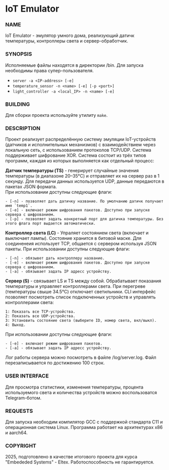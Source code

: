 # IoT Emulator

### NAME
IoT Emulator - эмулятор умного дома, реализующий датичк температуры, контроллеры света и сервер-обработчик.

### SYNOPSIS 
Исполняемые файлы находятся в директории /bin. Для запуска необходимы права супер-пользователя.
- `server -a <IP-address> [-e]`
- `temperature_sensor -n <name> [-e] [-p <port>]`
- `light_controller -a <local_IP> -n <name> [-e]`

### BUILDING 
Для сборки проекта используйте утилиту `make`.

### DESCRIPTION
Проект реализует распределённую систему эмуляции IoT-устройств (датчиков и исполнительных механизмов) с взаимодействием через локальную сеть, с использованием протоколов TCP/UDP. Система поддерживает шифрование XOR.
Система состоит из трёх типов программ, каждая из которых выполняется как отдельный процесс:

**Датчик температуры (TS)** - генерирует случайные значения температуры (в диапазоне 20–35°C) и отправляет их на сервер раз в 1 секунду. Для передачи данных используется UDP, данные передаются в пакетах JSON формата.<br>
При использовании доступны следующие флаги:

    - [-n] - позволяет дать датичку название. По умолчанию датичк получает имя `temp1`. 
    - [-e] - включает режим шифрования пакетов. Доступно при запуске сервера с шифрованием.
    - [-p] - позволяет задать конкретный порт для датичка температуры. Без этого флага порт выдается автоматически.

**Контроллер света (LC)** - Упраляет состоянием света (включает и выключает лампы). Состояние хранится в битовой маске.
Для соединенеия использует TCP, общается с сервером используя JSON пакеты.
При использовании доступны следующие флаги:

    - [-n] - обязывет дать контроллеру название.
    - [-e] - включает режим шифрования пакетов. Доступно при запуске сервера с шифрованием.
    - [-a] - обязывает задать IP адресс устройству.

**Сервер (S)** - связывает LS и TS между собой. Обрабатывает показания температуры и управляет контроллерами света. При перегреве (температуры свыше 34.5°C) отключает светильники. CLI интерфейс позволяет посмотреть список подключенных устройств и управлять контроллерами света:
```text
1: Показать все TCP-устройства.
2: Показать все UDP-устройства.
3: Установить состояние света (выберите ID, номер света, вкл/выкл).
4: Выход.
```
При использовании доступны следующие флаги:

    - [-e] - включает режим шифрования пакетов.
    - [-a] - обязывает задать IP адресс устройству.
Лог работы сервера можно посмотреть в файле /log/server.log. Файл перезаписывается по достижению 100 строк.

### USER INTERFACE 
Для просмотра статистики, изменения температуры, процента используемого света и количества устройств можно воспользоватся Telegram-ботом.

### REQUESTS
Для запуска необходим компилятор GCC с поддержкой стандарта C11 и операционная система Linux. Программа работает на архитектурах x86 и aarch64.


### COPYRIGHT
2025, подготовлено в качестве итогового проекта для курса "Embededed Systems" - Eltex.
Работоспособность не гарантируется.
